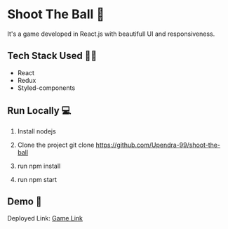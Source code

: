 # Shoot The Ball 🌇
  It's a game developed in React.js with beautifull UI and responsiveness.

## Tech Stack Used 👩‍💻
- React
- Redux
- Styled-components

## Run Locally 💻


1. Install nodejs 

2. Clone the project 
   git clone https://github.com/Upendra-99/shoot-the-ball
   
3. run npm install
 
4. run npm start

## Demo 🎥
Deployed Link: [Game Link](https://shoot-the-ball.netlify.app/)

